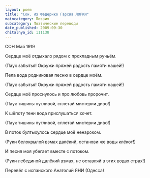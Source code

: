 ```yaml
---
layout: poem
title: "Сон. Из Федерико Гарсиа ЛОРКИ"
maincategory: Поэзия
subcategory: Поэтические переводы
date_published: 2009-09-30
chitalnya_id: 111138
---
```




СОН 
Май 1919

Сердце моё отдыхало рядом с прохладным ручьём.

(Паук забытья! Окружи  пряжей
радость памяти нашей!)

Пела вода родниковая песню в сердце моём.
 
(Паук забытья! Окружи  пряжей
радость памяти нашей!)

Сердце моё проснулось и про любовь пророчит.

(Паук тишины пугливой,
сплетай мистерии диво!)

К шёпоту тени вода прислушаться хочет.

(Паук тишины пугливой,
сплетай мистерии диво!)

В поток бултыхулось сердце моё ненароком.

(Руки белокрылой взмах далёкий,
останови же воды клёкот!)

И песня моя убегает вместе с потоком.

(Руки лебединой далёкий взмах, 
не оставляй в этих водах страх!)

Перевёл с испанского Анатолий ЯНИ (Одесса)






